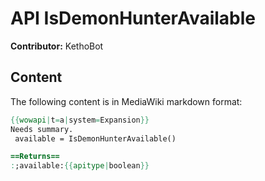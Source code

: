 # API IsDemonHunterAvailable

**Contributor:** KethoBot

## Content

The following content is in MediaWiki markdown format:

```mediawiki
{{wowapi|t=a|system=Expansion}}
Needs summary.
 available = IsDemonHunterAvailable()

==Returns==
:;available:{{apitype|boolean}}
```